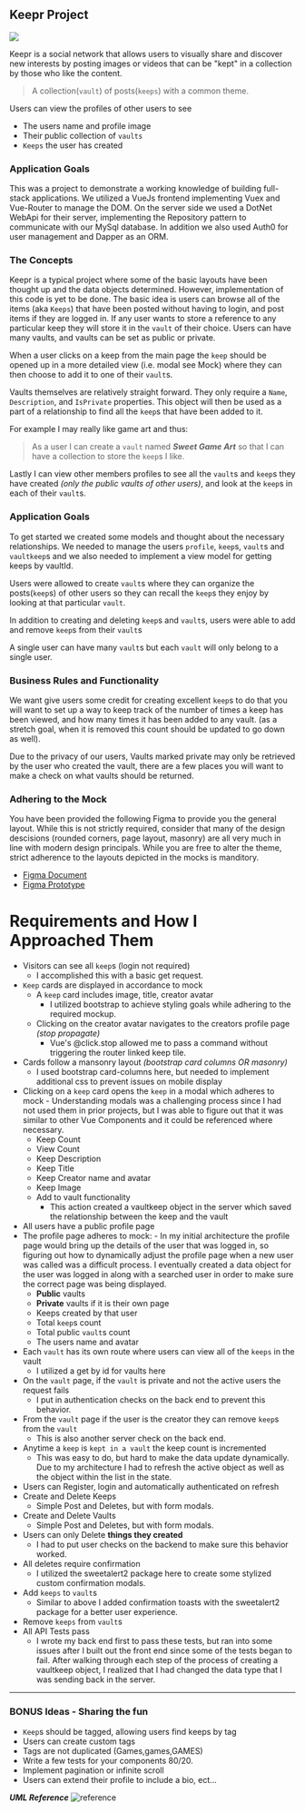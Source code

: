 ## Keepr Project

<img class="img-responsive" src="https://images.unsplash.com/photo-1462045504115-6c1d931f07d1?ixlib=rb-1.2.1&auto=format&fit=crop&w=1951&q=80">

Keepr is a social network that allows users to visually share and discover new interests by posting images or videos that can be "kept" in a collection by those who like the content.

> A collection(`vault`) of posts(`keeps`) with a common theme. 

Users can view the profiles of other users to see
- The users name and profile image
- Their public collection of `vaults`
- `Keeps` the user has created

### Application Goals

This was a project to  demonstrate a working knowledge of building full-stack applications. We utilized a VueJs frontend implementing Vuex and Vue-Router to manage the DOM. On the server side we used a DotNet WebApi for their server, implementing the Repository pattern to communicate with our MySql database. In addition we also used Auth0 for user management and Dapper as an ORM.

### The Concepts

Keepr is a typical project where some of the basic layouts have been thought up and the data objects determined. However, implementation of this code is yet to be done. The basic idea is users can browse all of the items (aka `Keeps`) that have been posted without having to login, and post items if they are logged in. If any user wants to store a reference to any particular keep they will store it in the `vault` of their choice. Users can have many vaults, and vaults can be set as public or private.

When a user clicks on a keep from the main page the `keep` should be opened up in a more detailed view (i.e. modal see Mock) where they can then choose to add it to one of their `vault`s.

Vaults themselves are relatively straight forward. They only require a `Name`, `Description`, and `IsPrivate` properties. This object will then be used as a part of a relationship to find all the `keep`s that have been added to it. 

For example I may really like game art and thus: 

> As a user I can create a `vault` named **_Sweet Game Art_** so that I can have a collection to store the `keep`s I like.

Lastly I can view other members profiles to see all the `vault`s and `keep`s they have created *(only the public vaults of other users)*, and look at the `keep`s in each of their `vault`s.

### Application Goals

To get started we created some models and thought about the necessary relationships. We needed to manage the users `profile`, `keep`s, `vault`s and `vaultkeep`s and we also needed to implement a view model for getting keeps by vaultId.

Users were allowed to create `vault`s where they can organize the posts(`keep`s) of other users so they can recall the `keep`s they enjoy by looking at that particular `vault`.

In addition to creating and deleting `keep`s and `vault`s, users were able to add and remove `keep`s from their `vault`s

A single user can have many `vault`s but each `vault` will only belong to a single user. 

### Business Rules and Functionality

We want give users some credit for creating excellent `keep`s to do that you will want to set up a way to keep track of the number of times a keep has been viewed, and how many times it has been added to any vault. (as a stretch goal, when it is removed this count should be updated to go down as well).

Due to the privacy of our users, Vaults marked private may only be retrieved by the user who created the vault, there are a few places you will want to make a check on what vaults should be returned.

### Adhering to the Mock

You have been provided the following Figma to provide you the general layout. While this is not strictly required, consider that many of the design descisions (rounded corners, page layout, masonry) are all very much in line with modern design principals. While you are free to alter the theme, strict adherence to the layouts depicted in the mocks is manditory. 

- [Figma Document](https://www.figma.com/file/Uui3335TxIEXWzgp4xrX9r/Keepr?node-id=0%3A1)
- [Figma Prototype](https://www.figma.com/proto/Uui3335TxIEXWzgp4xrX9r/Keepr?node-id=1%3A53&scaling=min-zoom)

# Requirements and How I Approached Them

- Visitors can see all `keep`s (login not required)
	- I accomplished this with a basic get request.
- `Keep` cards are displayed in accordance to mock
	- A `keep` card includes image, title, creator avatar
		- I utilized bootstrap to achieve styling goals while adhering to the required mockup.
	- Clicking on the creator avatar navigates to the creators profile page *(stop propagate)*
		- Vue's @click.stop allowed me to pass a command without triggering the router linked keep tile.
- Cards follow a mansonry layout *(bootstrap card columns OR masonry)*
	- I used bootstrap card-columns here, but needed to implement additional css to prevent issues on mobile display
- Clicking on a `keep` card opens the `keep` in a modal which adheres to mock
		- Understanding modals was a challenging process since I had not used them in prior projects, but I was able to figure out that it was similar to other Vue Components and it could be referenced where necessary. 
	- Keep Count
	- View Count
	- Keep Description
	- Keep Title
	- Keep Creator name and avatar
	- Keep Image
	- Add to vault functionality
		- This action created a vaultkeep object in the server which saved the relationship between the keep and the vault
- All users have a public profile page
- The profile page adheres to mock:
		- In my initial architecture the profile page would bring up the details of the user that was logged in, so figuring out how to dynamically adjust the profile page when a new user was called was a difficult process.  I eventually created a data object for the user was logged in along with a searched user in order to make sure the correct page was being displayed. 
	- **Public** vaults
	- **Private** vaults if it is their own page
	- Keeps created by that user
	- Total `keep`s count
	- Total public `vault`s count
	- The users name and avatar
- Each `vault` has its own route where users can view all of the `keeps` in the vault
	- I utilized a get by id for vaults here
- On the `vault` page, if the `vault` is private and not the active users the request fails
	- I put in authentication checks on the back end to prevent this behavior.
- From the `vault` page if the user is the creator they can remove `keep`s from the `vault`
	- This is also another server check on the back end.
- Anytime a `keep` is `kept in a vault` the keep count is incremented
	- This was easy to do, but hard to make the data update dynamically.  Due to my architecture I had to refresh the active object as well as the object within the list in the state.
- Users can Register, login and automatically authenticated on refresh
- Create and Delete Keeps
	- Simple Post and Deletes, but with form modals.
- Create and Delete Vaults
	- Simple Post and Deletes, but with form modals.
- Users can only Delete **things they created**
	- I had to put user checks on the backend to make sure this behavior worked.
- All deletes require confirmation
	- I utilized the sweetalert2 package here to create some stylized custom confirmation modals.
- Add `keeps` to `vault`s
	- Similar to above I added confirmation toasts with the sweetalert2 package for a better user experience.
- Remove `keeps` from `vault`s
- All API Tests pass
	- I wrote my back end first to pass these tests, but ran into some issues after I built out the front end since some of the tests began to fail.  After walking through each step of the process of creating a vaultkeep object, I realized that I had changed the data type that I was sending back in the server.

---
### BONUS Ideas - Sharing the fun

- `Keep`s should be tagged, allowing users find keeps by tag
- Users can create custom tags 
- Tags are not duplicated (Games,games,GAMES)
- Write a few tests for your components 80/20.
- Implement pagination or infinite scroll
- Users can extend their profile to include a bio, ect...

***UML Reference***
![reference](./References.png)
